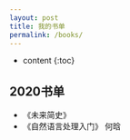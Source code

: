 ```yaml
---
layout: post
title: 我的书单
permalink: /books/
---
```


* content
{:toc}


2020书单
-----------------------------------------------------------------

+ 《未来简史》
+ 《自然语言处理入门》 何晗
